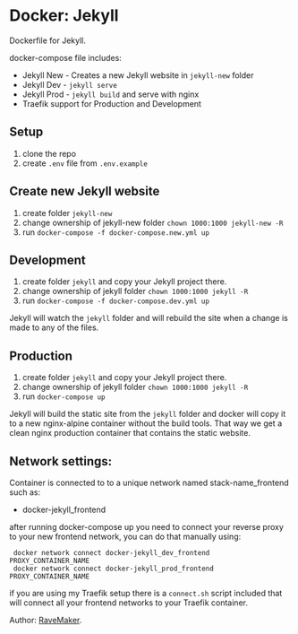 # Docker: Jekyll
Dockerfile for Jekyll.

docker-compose file includes:
 - Jekyll New - Creates a new Jekyll website in `jekyll-new` folder
 - Jekyll Dev - `jekyll serve`
 - Jekyll Prod - `jekyll build` and serve with nginx
 - Traefik support for Production and Development

## Setup
1. clone the repo
2. create `.env` file from `.env.example`

## Create new Jekyll website
1. create folder `jekyll-new`
2. change ownership of jekyll-new folder `chown 1000:1000 jekyll-new -R`
3. run `docker-compose -f docker-compose.new.yml up`

## Development
1. create folder `jekyll` and copy your Jekyll project there.
2. change ownership of jekyll folder `chown 1000:1000 jekyll -R`
3. run `docker-compose -f docker-compose.dev.yml up`

Jekyll will watch the `jekyll` folder and will rebuild the site
when a change is made to any of the files.

## Production
1. create folder `jekyll` and copy your Jekyll project there.
2. change ownership of jekyll folder `chown 1000:1000 jekyll -R`
3. run `docker-compose up`

Jekyll will build the static site from the `jekyll` folder and docker
will copy it to a new nginx-alpine container without the build tools.
That way we get a clean nginx production container that
contains the static website.

## Network settings:
Container is connected to to a unique network named stack-name_frontend such as:

- docker-jekyll_frontend

after running docker-compose up you need to connect your reverse proxy to your new frontend network,
 you can do that manually using:
 
```
 docker network connect docker-jekyll_dev_frontend PROXY_CONTAINER_NAME
 docker network connect docker-jekyll_prod_frontend PROXY_CONTAINER_NAME
 ```

if you are using my Traefik setup there is a `connect.sh` script included that will connect all your frontend networks to your Traefik container.

Author: [RaveMaker][RaveMaker].

[RaveMaker]: http://ravemaker.net
